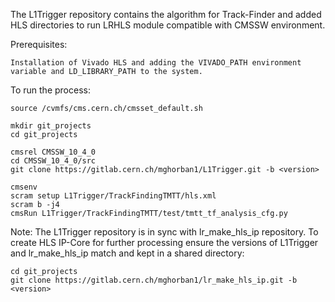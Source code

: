 The L1Trigger repository contains the algorithm for Track-Finder and added HLS directories to run LRHLS module compatible with CMSSW environment.

Prerequisites:

	Installation of Vivado HLS and adding the VIVADO_PATH environment variable and LD_LIBRARY_PATH to the system.

To run the process:

	source /cvmfs/cms.cern.ch/cmsset_default.sh

	mkdir git_projects
	cd git_projects

	cmsrel CMSSW_10_4_0
	cd CMSSW_10_4_0/src
	git clone https://gitlab.cern.ch/mghorban1/L1Trigger.git -b <version>

	cmsenv
	scram setup L1Trigger/TrackFindingTMTT/hls.xml 
	scram b -j4
	cmsRun L1Trigger/TrackFindingTMTT/test/tmtt_tf_analysis_cfg.py

Note: The L1Trigger repository is in sync with lr_make_hls_ip repository. To create HLS IP-Core for further processing ensure the versions of L1Trigger and lr_make_hls_ip match and kept in a shared directory:  

	cd git_projects
	git clone https://gitlab.cern.ch/mghorban1/lr_make_hls_ip.git -b <version>
